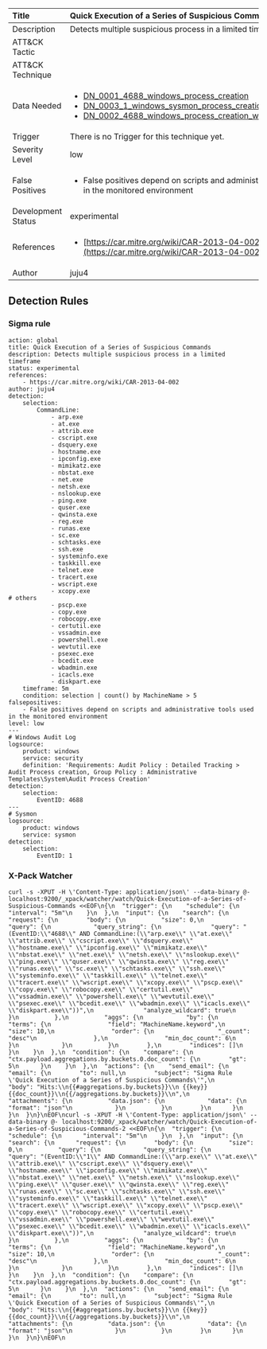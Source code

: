 | Title                | Quick Execution of a Series of Suspicious Commands                                                                                                                                                 |
|:---------------------|:------------------------------------------------------------------------------------------------------------------------------------------------------------|
| Description          | Detects multiple suspicious process in a limited timeframe                                                                                                                                           |
| ATT&amp;CK Tactic    | <ul></ul>  |
| ATT&amp;CK Technique | <ul></ul>                             |
| Data Needed          | <ul><li>[DN_0001_4688_windows_process_creation](../Data_Needed/DN_0001_4688_windows_process_creation.md)</li><li>[DN_0003_1_windows_sysmon_process_creation](../Data_Needed/DN_0003_1_windows_sysmon_process_creation.md)</li><li>[DN_0002_4688_windows_process_creation_with_commandline](../Data_Needed/DN_0002_4688_windows_process_creation_with_commandline.md)</li></ul>                                                         |
| Trigger              |  There is no Trigger for this technique yet.  |
| Severity Level       | low                                                                                                                                                 |
| False Positives      | <ul><li>False positives depend on scripts and administrative tools used in the monitored environment</li></ul>                                                                  |
| Development Status   | experimental                                                                                                                                                |
| References           | <ul><li>[https://car.mitre.org/wiki/CAR-2013-04-002](https://car.mitre.org/wiki/CAR-2013-04-002)</li></ul>                                                          |
| Author               | juju4                                                                                                                                                |


## Detection Rules

### Sigma rule

```
action: global
title: Quick Execution of a Series of Suspicious Commands
description: Detects multiple suspicious process in a limited timeframe
status: experimental
references:
    - https://car.mitre.org/wiki/CAR-2013-04-002
author: juju4
detection:
    selection:
        CommandLine: 
            - arp.exe
            - at.exe
            - attrib.exe
            - cscript.exe
            - dsquery.exe
            - hostname.exe
            - ipconfig.exe
            - mimikatz.exe
            - nbstat.exe
            - net.exe
            - netsh.exe
            - nslookup.exe
            - ping.exe
            - quser.exe
            - qwinsta.exe
            - reg.exe
            - runas.exe
            - sc.exe
            - schtasks.exe
            - ssh.exe
            - systeminfo.exe
            - taskkill.exe
            - telnet.exe
            - tracert.exe
            - wscript.exe
            - xcopy.exe
# others
            - pscp.exe
            - copy.exe
            - robocopy.exe
            - certutil.exe
            - vssadmin.exe
            - powershell.exe
            - wevtutil.exe
            - psexec.exe
            - bcedit.exe
            - wbadmin.exe
            - icacls.exe
            - diskpart.exe
    timeframe: 5m
    condition: selection | count() by MachineName > 5
falsepositives:
    - False positives depend on scripts and administrative tools used in the monitored environment
level: low
---
# Windows Audit Log
logsource:
    product: windows
    service: security
    definition: 'Requirements: Audit Policy : Detailed Tracking > Audit Process creation, Group Policy : Administrative Templates\System\Audit Process Creation'
detection:
    selection:
        EventID: 4688
---
# Sysmon
logsource:
    product: windows
    service: sysmon
detection:
    selection:
        EventID: 1

```








### X-Pack Watcher

```
curl -s -XPUT -H \'Content-Type: application/json\' --data-binary @- localhost:9200/_xpack/watcher/watch/Quick-Execution-of-a-Series-of-Suspicious-Commands <<EOF\n{\n  "trigger": {\n    "schedule": {\n      "interval": "5m"\n    }\n  },\n  "input": {\n    "search": {\n      "request": {\n        "body": {\n          "size": 0,\n          "query": {\n            "query_string": {\n              "query": "(EventID:\\"4688\\" AND CommandLine:(\\"arp.exe\\" \\"at.exe\\" \\"attrib.exe\\" \\"cscript.exe\\" \\"dsquery.exe\\" \\"hostname.exe\\" \\"ipconfig.exe\\" \\"mimikatz.exe\\" \\"nbstat.exe\\" \\"net.exe\\" \\"netsh.exe\\" \\"nslookup.exe\\" \\"ping.exe\\" \\"quser.exe\\" \\"qwinsta.exe\\" \\"reg.exe\\" \\"runas.exe\\" \\"sc.exe\\" \\"schtasks.exe\\" \\"ssh.exe\\" \\"systeminfo.exe\\" \\"taskkill.exe\\" \\"telnet.exe\\" \\"tracert.exe\\" \\"wscript.exe\\" \\"xcopy.exe\\" \\"pscp.exe\\" \\"copy.exe\\" \\"robocopy.exe\\" \\"certutil.exe\\" \\"vssadmin.exe\\" \\"powershell.exe\\" \\"wevtutil.exe\\" \\"psexec.exe\\" \\"bcedit.exe\\" \\"wbadmin.exe\\" \\"icacls.exe\\" \\"diskpart.exe\\"))",\n              "analyze_wildcard": true\n            }\n          },\n          "aggs": {\n            "by": {\n              "terms": {\n                "field": "MachineName.keyword",\n                "size": 10,\n                "order": {\n                  "_count": "desc"\n                },\n                "min_doc_count": 6\n              }\n            }\n          }\n        },\n        "indices": []\n      }\n    }\n  },\n  "condition": {\n    "compare": {\n      "ctx.payload.aggregations.by.buckets.0.doc_count": {\n        "gt": 5\n      }\n    }\n  },\n  "actions": {\n    "send_email": {\n      "email": {\n        "to": null,\n        "subject": "Sigma Rule \'Quick Execution of a Series of Suspicious Commands\'",\n        "body": "Hits:\\n{{#aggregations.by.buckets}}\\n {{key}} {{doc_count}}\\n{{/aggregations.by.buckets}}\\n",\n        "attachments": {\n          "data.json": {\n            "data": {\n              "format": "json"\n            }\n          }\n        }\n      }\n    }\n  }\n}\nEOF\ncurl -s -XPUT -H \'Content-Type: application/json\' --data-binary @- localhost:9200/_xpack/watcher/watch/Quick-Execution-of-a-Series-of-Suspicious-Commands-2 <<EOF\n{\n  "trigger": {\n    "schedule": {\n      "interval": "5m"\n    }\n  },\n  "input": {\n    "search": {\n      "request": {\n        "body": {\n          "size": 0,\n          "query": {\n            "query_string": {\n              "query": "(EventID:\\"1\\" AND CommandLine:(\\"arp.exe\\" \\"at.exe\\" \\"attrib.exe\\" \\"cscript.exe\\" \\"dsquery.exe\\" \\"hostname.exe\\" \\"ipconfig.exe\\" \\"mimikatz.exe\\" \\"nbstat.exe\\" \\"net.exe\\" \\"netsh.exe\\" \\"nslookup.exe\\" \\"ping.exe\\" \\"quser.exe\\" \\"qwinsta.exe\\" \\"reg.exe\\" \\"runas.exe\\" \\"sc.exe\\" \\"schtasks.exe\\" \\"ssh.exe\\" \\"systeminfo.exe\\" \\"taskkill.exe\\" \\"telnet.exe\\" \\"tracert.exe\\" \\"wscript.exe\\" \\"xcopy.exe\\" \\"pscp.exe\\" \\"copy.exe\\" \\"robocopy.exe\\" \\"certutil.exe\\" \\"vssadmin.exe\\" \\"powershell.exe\\" \\"wevtutil.exe\\" \\"psexec.exe\\" \\"bcedit.exe\\" \\"wbadmin.exe\\" \\"icacls.exe\\" \\"diskpart.exe\\"))",\n              "analyze_wildcard": true\n            }\n          },\n          "aggs": {\n            "by": {\n              "terms": {\n                "field": "MachineName.keyword",\n                "size": 10,\n                "order": {\n                  "_count": "desc"\n                },\n                "min_doc_count": 6\n              }\n            }\n          }\n        },\n        "indices": []\n      }\n    }\n  },\n  "condition": {\n    "compare": {\n      "ctx.payload.aggregations.by.buckets.0.doc_count": {\n        "gt": 5\n      }\n    }\n  },\n  "actions": {\n    "send_email": {\n      "email": {\n        "to": null,\n        "subject": "Sigma Rule \'Quick Execution of a Series of Suspicious Commands\'",\n        "body": "Hits:\\n{{#aggregations.by.buckets}}\\n {{key}} {{doc_count}}\\n{{/aggregations.by.buckets}}\\n",\n        "attachments": {\n          "data.json": {\n            "data": {\n              "format": "json"\n            }\n          }\n        }\n      }\n    }\n  }\n}\nEOF\n
```




